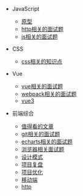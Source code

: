 - JavaScript
  - [原型](frontEnd/prototype.md)
  - [http相关的面试题](frontEnd/http.md)
  - [js相关的面试题](frontEnd/jsInterview.md)

- CSS
  - [css相关的知识点](frontEnd/css.md)
- Vue
  - [vue相关的面试题](frontEnd/vueInterview.md)
  - [webpack相关的面试题](frontEnd/webpack.md)
  - [vue3](frontEnd/vue3.0.md)
- 前端综合
  - [值得看的文章](frontEnd/article.md)
  - [git相关的面试题](frontEnd/git.md)
  - [echarts相关的面试题](frontEnd/echarts.md)
  - [浏览器相关面试题](frontEnd/browser.md)
  - [设计模式](frontEnd/设计模式.md)
  - [项目复盘](frontEnd/项目复盘.md)
  - [项目优化](frontEnd/项目优化.md)
  - [移动端](frontEnd/移动端兼容问题.md)
  - [http](frontEnd/http.md)
